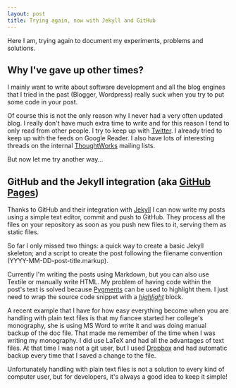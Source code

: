 ```yaml
---
layout: post
title: Trying again, now with Jekyll and GitHub
---
```


Here I am, trying again to document my experiments, problems and solutions.

## Why I've gave up other times?

I mainly want to write about software development and all the blog engines that I tried in the past (Blogger, Wordpress) really suck when you try to put some code in your post.

Of course this is not the only reason why I never had a very often updated blog. I really don't have much extra time to write and for this reason I tend to only read from other people. I try to keep up with [Twitter](http://twitter.com/tanob). I already tried to keep up with the feeds on Google Reader. I also have lots of interesting threads on the internal [ThoughtWorks](http://thoughtworks.com) mailing lists.

But now let me try another way...

## GitHub and the Jekyll integration (aka [GitHub Pages](http://pages.GitHub.com/))

Thanks to GitHub and their integration with [Jekyll](http://jekyllrb.com/) I can now write my posts using a simple text editor, commit and push to GitHub. They process all the files on your repository as soon as you push new files to it, serving them as static files.

So far I only missed two things: a quick way to create a basic Jekyll skeleton; and a script to create the post following the filename convention (YYYY-MM-DD-post-title.markup). 

Currently I'm writing the posts using Markdown, but you can also use Textile or manually write HTML. My problem of having code within the post's text is solved because [Pygments](http://pygments.org/) can be used to highlight them. I just need to wrap the source code snippet with a [*highlight*](http://wiki.GitHub.com/mojombo/jekyll/liquid-extensions) block.

A recent example that I have for how easy everything become when you are handling with plain text files is that my fiancee started her college's monography, she is using MS Word to write it and was doing manual backup of the doc file. That made me remember of the time when I was writing my monography. I did use LaTeX and had all the advantages of text files. At that time I was not a git user, but I used [Dropbox](http://getdropbox.com) and had automatic backup every time that I saved a change to the file.

Unfortunately handling with plain text files is not a solution to every kind of computer user, but for developers, it's always a good idea to keep it simple!

